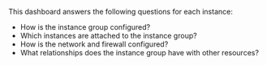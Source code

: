 This dashboard answers the following questions for each instance:

- How is the instance group configured?
- Which instances are attached to the instance group?
- How is the network and firewall configured?
- What relationships does the instance group have with other resources?
